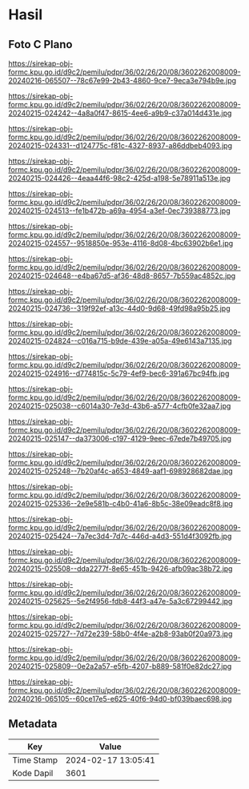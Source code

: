 # Hasil

## Foto C Plano

https://sirekap-obj-formc.kpu.go.id/d9c2/pemilu/pdpr/36/02/26/20/08/3602262008009-20240216-065507--78c67e99-2b43-4860-9ce7-9eca3e794b9e.jpg

https://sirekap-obj-formc.kpu.go.id/d9c2/pemilu/pdpr/36/02/26/20/08/3602262008009-20240215-024242--4a8a0f47-8615-4ee6-a9b9-c37a014d431e.jpg

https://sirekap-obj-formc.kpu.go.id/d9c2/pemilu/pdpr/36/02/26/20/08/3602262008009-20240215-024331--d124775c-f81c-4327-8937-a86ddbeb4093.jpg

https://sirekap-obj-formc.kpu.go.id/d9c2/pemilu/pdpr/36/02/26/20/08/3602262008009-20240215-024426--4eaa44f6-98c2-425d-a198-5e78911a513e.jpg

https://sirekap-obj-formc.kpu.go.id/d9c2/pemilu/pdpr/36/02/26/20/08/3602262008009-20240215-024513--fe1b472b-a69a-4954-a3ef-0ec739388773.jpg

https://sirekap-obj-formc.kpu.go.id/d9c2/pemilu/pdpr/36/02/26/20/08/3602262008009-20240215-024557--9518850e-953e-4116-8d08-4bc63902b6e1.jpg

https://sirekap-obj-formc.kpu.go.id/d9c2/pemilu/pdpr/36/02/26/20/08/3602262008009-20240215-024648--e4ba67d5-af36-48d8-8657-7b559ac4852c.jpg

https://sirekap-obj-formc.kpu.go.id/d9c2/pemilu/pdpr/36/02/26/20/08/3602262008009-20240215-024736--319f92ef-a13c-44d0-9d68-49fd98a95b25.jpg

https://sirekap-obj-formc.kpu.go.id/d9c2/pemilu/pdpr/36/02/26/20/08/3602262008009-20240215-024824--c016a715-b9de-439e-a05a-49e6143a7135.jpg

https://sirekap-obj-formc.kpu.go.id/d9c2/pemilu/pdpr/36/02/26/20/08/3602262008009-20240215-024916--d774815c-5c79-4ef9-bec6-391a67bc94fb.jpg

https://sirekap-obj-formc.kpu.go.id/d9c2/pemilu/pdpr/36/02/26/20/08/3602262008009-20240215-025038--c6014a30-7e3d-43b6-a577-4cfb0fe32aa7.jpg

https://sirekap-obj-formc.kpu.go.id/d9c2/pemilu/pdpr/36/02/26/20/08/3602262008009-20240215-025147--da373006-c197-4129-9eec-67ede7b49705.jpg

https://sirekap-obj-formc.kpu.go.id/d9c2/pemilu/pdpr/36/02/26/20/08/3602262008009-20240215-025248--7b20af4c-a653-4849-aaf1-698928682dae.jpg

https://sirekap-obj-formc.kpu.go.id/d9c2/pemilu/pdpr/36/02/26/20/08/3602262008009-20240215-025336--2e9e581b-c4b0-41a6-8b5c-38e09eadc8f8.jpg

https://sirekap-obj-formc.kpu.go.id/d9c2/pemilu/pdpr/36/02/26/20/08/3602262008009-20240215-025424--7a7ec3d4-7d7c-446d-a4d3-551d4f3092fb.jpg

https://sirekap-obj-formc.kpu.go.id/d9c2/pemilu/pdpr/36/02/26/20/08/3602262008009-20240215-025508--dda2277f-8e65-451b-9426-afb09ac38b72.jpg

https://sirekap-obj-formc.kpu.go.id/d9c2/pemilu/pdpr/36/02/26/20/08/3602262008009-20240215-025625--5e2f4956-fdb8-44f3-a47e-5a3c67299442.jpg

https://sirekap-obj-formc.kpu.go.id/d9c2/pemilu/pdpr/36/02/26/20/08/3602262008009-20240215-025727--7d72e239-58b0-4f4e-a2b8-93ab0f20a973.jpg

https://sirekap-obj-formc.kpu.go.id/d9c2/pemilu/pdpr/36/02/26/20/08/3602262008009-20240215-025809--0e2a2a57-e5fb-4207-b889-581f0e82dc27.jpg

https://sirekap-obj-formc.kpu.go.id/d9c2/pemilu/pdpr/36/02/26/20/08/3602262008009-20240216-065105--60ce17e5-e625-40f6-94d0-bf039baec698.jpg


## Metadata

| Key        | Value               |
| ---------- | ------------------- |
| Time Stamp | 2024-02-17 13:05:41 |
| Kode Dapil | 3601                |



